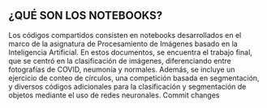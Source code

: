 ## ¿QUÉ SON LOS NOTEBOOKS?
Los códigos compartidos consisten en notebooks desarrollados en el marco de la asignatura de Procesamiento de Imágenes basado en la Inteligencia Artificial. En estos documentos, se encuentra el trabajo final, que se centró en la clasificación de imágenes, diferenciando entre fotografías de COVID, neumonía y normales. Además, se incluye un ejercicio de conteo de círculos, una competición basada en segmentación, y diversos códigos adicionales para la clasificación y segmentación de objetos mediante el uso de redes neuronales.
Commit changes
